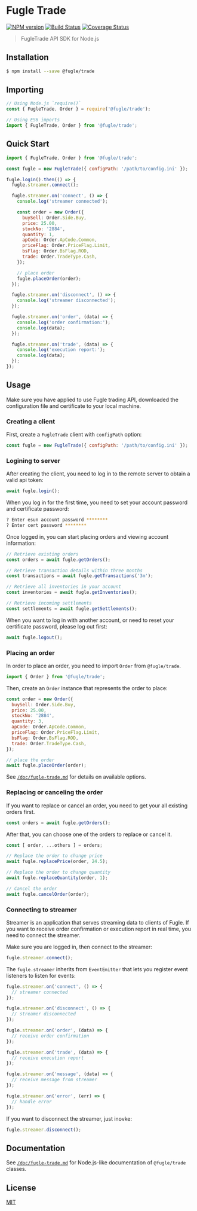 # Fugle Trade

[![NPM version][npm-image]][npm-url]
[![Build Status][action-image]][action-url]
[![Coverage Status][codecov-image]][codecov-url]

> FugleTrade API SDK for Node.js

## Installation

```sh
$ npm install --save @fugle/trade
```

## Importing

```js
// Using Node.js `require()`
const { FugleTrade, Order } = require('@fugle/trade');

// Using ES6 imports
import { FugleTrade, Order } from '@fugle/trade';
```

## Quick Start

```js
import { FugleTrade, Order } from '@fugle/trade';

const fugle = new FugleTrade({ configPath: '/path/to/config.ini' });

fugle.login().then(() => {
  fugle.streamer.connect();

  fugle.streamer.on('connect', () => {
    console.log('streamer connected');

    const order = new Order({
      buySell: Order.Side.Buy,
      price: 25.00,
      stockNo: '2884',
      quantity: 1,
      apCode: Order.ApCode.Common,
      priceFlag: Order.PriceFlag.Limit,
      bsFlag: Order.BsFlag.ROD,
      trade: Order.TradeType.Cash,
    });

    // place order
    fugle.placeOrder(order);
  });

  fugle.streamer.on('disconnect', () => {
    console.log('streamer disconnected');
  });

  fugle.streamer.on('order', (data) => {
    console.log('order confirmation:');
    console.log(data);
  });

  fugle.streamer.on('trade', (data) => {
    console.log('execution report:');
    console.log(data);
  });
});
```

## Usage

Make sure you have applied to use Fugle trading API, downloaded the configuration file and certificate to your local machine.

### Creating a client

First, create a `FugleTrade` client with `configPath` option:

```js
const fugle = new FugleTrade({ configPath: '/path/to/config.ini' });
```

### Logining to server

After creating the client, you need to log in to the remote server to obtain a valid api token:


```js
await fugle.login();
```

When you log in for the first time, you need to set your account password and certificate password:

```sh
? Enter esun account password ********
? Enter cert password ********
```

Once logged in, you can start placing orders and viewing account information:

```js
// Retrieve existing orders
const orders = await fugle.getOrders();

// Retrieve transaction details within three months
const transactions = await fugle.getTransactions('3m');

// Retrieve all inventories in your account
const inventories = await fugle.getInventories();

// Retrieve incoming settlements
const settlements = await fugle.getSettlements();
```

When you want to log in with another account, or need to reset your certificate password, please log out first:

```js
await fugle.logout();
```

### Placing an order

In order to place an order, you need to import `Order` from `@fugle/trade`.

```js
import { Order } from '@fugle/trade';
```

Then, create an `Order` instance that represents the order to place:

```js
const order = new Order({
  buySell: Order.Side.Buy,
  price: 25.00,
  stockNo: '2884',
  quantity: 3,
  apCode: Order.ApCode.Common,
  priceFlag: Order.PriceFlag.Limit,
  bsFlag: Order.BsFlag.ROD,
  trade: Order.TradeType.Cash,
});

// place the order
await fugle.placeOrder(order);
```

See [`/doc/fugle-trade.md`](./doc/fugle-trade.md#class-order) for details on available options.

### Replacing or canceling the order

If you want to replace or cancel an order, you need to get your all existing orders first.

```js
const orders = await fugle.getOrders();
```

After that, you can choose one of the orders to replace or cancel it.

```js
const [ order, ...others ] = orders;

// Replace the order to change price
await fugle.replacePrice(order, 24.5);

// Replace the order to change quantity
await fugle.replaceQuantity(order, 1);

// Cancel the order
await fugle.cancelOrder(order);
```

### Connecting to streamer

Streamer is an application that serves streaming data to clients of Fugle. If you want to receive order confirmation or execution report in real time, you need to connect the streamer.

Make sure you are logged in, then connect to the streamer:

```js
fugle.streamer.connect();
```

The `fugle.streamer` inherits from `EventEmitter` that lets you register event listeners to listen for events:

```js
fugle.streamer.on('connect', () => {
  // streamer connected
});

fugle.streamer.on('disconnect', () => {
  // streamer disconnected
});

fugle.streamer.on('order', (data) => {
  // receive order confirmation
});

fugle.streamer.on('trade', (data) => {
  // receive execution report
});

fugle.streamer.on('message', (data) => {
  // receive message from streamer
});

fugle.streamer.on('error', (err) => {
  // handle error
});
```

If you want to disconnect the streamer, just inovke:

```js
fugle.streamer.disconnect();
```

## Documentation

See [`/doc/fugle-trade.md`](./doc/fugle-trade.md) for Node.js-like documentation of `@fugle/trade` classes.

## License

[MIT](LICENSE)

[npm-image]: https://img.shields.io/npm/v/@fugle/trade.svg
[npm-url]: https://npmjs.com/package/@fugle/trade
[action-image]: https://img.shields.io/github/workflow/status/fugle-dev/fugle-trade-node/Node.js%20CI
[action-url]: https://github.com/fugle-dev/fugle-trade-node/actions/workflows/node.js.yml
[codecov-image]: https://img.shields.io/codecov/c/github/fugle-dev/fugle-trade-node.svg
[codecov-url]: https://codecov.io/gh/fugle-dev/fugle-trade-node
